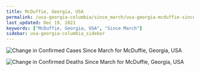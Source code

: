 ```yaml
---
title: McDuffie, Georgia, USA
permalink: /usa-georgia-columbia/since_march/usa-georgia-mcduffie-since_march.html
last_updated: Dec 19, 2021
keywords: ["McDuffie, Georgia, USA", "Since March"]
sidebar: usa-georgia-columbia_sidebar
---
```


![Change in Confirmed Cases Since March for McDuffie, Georgia, USA](/covid_tracker/images/graphs/usa-georgia-mcduffie-delta_confirmed-since_march_graph.png)

![Change in Confirmed Deaths Since March for McDuffie, Georgia, USA](/covid_tracker/images/graphs/usa-georgia-mcduffie-delta_deaths-since_march_graph.png)
